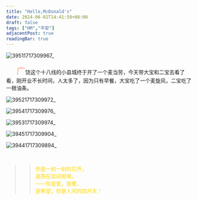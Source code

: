 ```yaml
---
title: "Hello,McDonald's"
date: 2024-06-02T14:41:59+08:00
draft: false
tags: ["HM","平安"]
adjacentPost: true
readingBar: true
---
```

![39511717309967_](https://cdn.jsdelivr.net/gh/tosspi/picx-images-hosting@master/39511717309967_.pic_hd.lvkjhajug.jpg)


&emsp;&emsp;<font size=5 color=#ffa07a>广</font>饶这个十八线的小县城终于开了一个麦当劳，今天带大宝和二宝去看了看，刚开业不长时间，人太多了，因为只有早餐，大宝吃了一个麦旋风，二宝吃了一根油条。


![39521717309972_](https://cdn.jsdelivr.net/gh/tosspi/picx-images-hosting@master/39521717309972_.pic_hd.2krr9tg278.jpg)

![39541717309976_](https://cdn.jsdelivr.net/gh/tosspi/picx-images-hosting@master/39541717309976_.pic_hd.4jny05lkkl.jpg)

![39531717309974_](https://cdn.jsdelivr.net/gh/tosspi/picx-images-hosting@master/39531717309974_.pic_hd.6wqkhczdq9.jpg)


![39451717309904_](https://cdn.jsdelivr.net/gh/tosspi/picx-images-hosting@master/39451717309904_.pic.70a6f2sgcl.jpg)

![39441717309894_](https://cdn.jsdelivr.net/gh/tosspi/picx-images-hosting@master/39441717309894_.pic_hd.58h7k693gg.jpg)



<br>

> > <font color=#ffd700>你是一树一树的花开，<br>
> > 是燕在梁间呢喃，<br>
> > ——你是爱，是暖，<br>
> > 是希望，你是人间的四月天！</font><br>